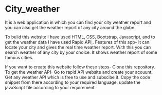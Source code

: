 # City_weather
It is a web application in which you can find your city weather report and you can also get the weather report of any city around the globe.

To bulid this website I have used HTML, CSS, Bootstrap, Javascript, and to get the weather data I have used Rapid API,.
Features of this app-
It can locate your city and gives the real time weather report.
With this you can search weather of any city by your choice.
It shows weather report of some famous cities.

If you want to create this website follow these steps-
Clone this repository.
To get the weather API-
Go to rapid API website and create your acouunt.
Get any weather API which is free to use and subscibe it.
Copy the code snippet from there according to your required language.
update the javaScript file according to your requirement.  
  


